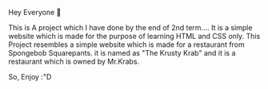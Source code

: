 Hey Everyone 👋

This is A project which I have done by the end of 2nd term....
It is a simple website which is made for the purpose of learning HTML and CSS only.
This Project resembles a simple website which is made for a restaurant from Spongebob Squarepants.
it is named as "The Krusty Krab" and it is a restaurant which is owned by Mr.Krabs.

So, Enjoy :"D
```
